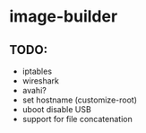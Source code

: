 # image-builder

## TODO:
- iptables
- wireshark
- avahi?
- set hostname (customize-root)
- uboot disable USB
- support for file concatenation